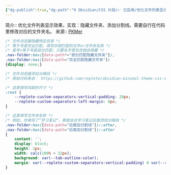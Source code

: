 ```yaml
---
{"dg-publish":true,"dg-path":"9 Obsidian/CSS 片段/✅ 已启用/优化文件列表显示.md","permalink":"/9 Obsidian/CSS 片段/✅ 已启用/优化文件列表显示/","created":"2025-06-09","updated":"2025-07-31"}
---
```



简介:: 优化文件列表显示效果，实现：隐藏文件夹、添加分割线。需要自行在代码里修改对应的文件夹名。
来源:: [PKMer](https://pkmer.cn/Pkmer-Docs/10-obsidian/obsidian%E4%BD%BF%E7%94%A8%E6%8A%80%E5%B7%A7/moy/%E4%BC%98%E5%8C%96%E6%96%87%E4%BB%B6%E6%B5%8F%E8%A7%88%E5%99%A8%E7%9A%84%E6%98%BE%E7%A4%BA/)

```css
/* 文件浏览器隐藏特定目录 */
/* 等于号是完全匹配，填写你想匹配的文件or文件夹名称 */
/* 星号+等于号是部分匹配，只要名字里包含就会隐藏 */
.nav-folder:has([data-path*="部分匹配隐藏文件夹"]),
.nav-folder:has([data-path="完全匹配隐藏文件夹"])
{display: none;}

/* 文件浏览器添加分隔线 */
/* 原始代码来自： https://github.com/replete/obsidian-minimal-theme-css-snippets */

/* 这里填写间距的尺寸 */
:root {
    --replete-custom-separators-vertical-padding: 20px;
    --replete-custom-separators-left-margin: 0px;
}

/* 这里填写文件夹名称 */
/* 例如，你填写了”学习笔记“，那就会在学习笔记后面添加分隔线 */
.nav-folder:has([data-path="后面加分割线"])::after,
.nav-folder:has([data-path="后面加分割线"])::after
{
    content: '';
    display: block;
    height: 1px;
    width: calc(100% + 32px);
    background: var(--tab-outline-color);
    margin: var(--replete-custom-separators-vertical-padding) 0 var(--replete-custom-separators-vertical-padding) var(--replete-custom-separators-left-margin);
}
```